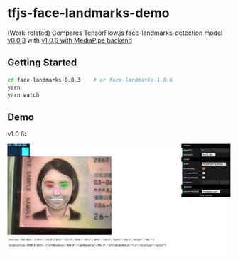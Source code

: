 # tfjs-face-landmarks-demo

(Work-related) Compares TensorFlow.js face-landmarks-detection model [v0.0.3](https://github.com/tensorflow/tfjs-models/tree/face-landmarks-detection-v0.0.3/face-landmarks-detection) with [v1.0.6 with MediaPipe backend](https://github.com/tensorflow/tfjs-models/blob/face-landmarks-detection-v1.0.6/face-landmarks-detection/src/mediapipe)

## Getting Started

```bash
cd face-landmarks-0.0.3    # or face-landmarks-1.0.6
yarn
yarn watch
```

## Demo

v1.0.6:

![demo](./demo.jpeg)

